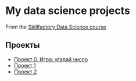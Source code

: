 # My data science projects
From the [Skillfactory Data Science course](https://skillfactory.ru/data-scientist)

## Проекты
* [Проект 0. Игра: угадай число](https://github.com/Zlobina-Olga/sf_data_science/tree/main/project_0)
* [Проект 1](_____)
* [Проект 2](_____)


